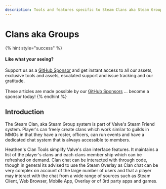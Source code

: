 ```yaml
---
description: Tools and features specific to Steam Clans aka Steam Groups.
---
```


# Clans aka Groups

{% hint style="success" %}
#### Like what your seeing?

Support us as a [GitHub Sponsor](../../../../become-a-sponsor/) and get instant access to all our assets, exclusive tools and assets, escalated support and issue tracking and our gratitude.\
\
These articles are made possible by our [GitHub Sponsors](../../../../become-a-sponsor/) ... become a sponsor today!
{% endhint %}

## &#x20;Introduction

The Steam Clan, aka Steam Group system is part of Valve's Steam Friend system. Player's can freely create clans which work similar to guilds in MMOs in that they have a roster, officers, can run events and have a dedicated chat system that is always accessible to members.

Heathen's Clan Tools simplify Valve's clan interface features. It maintains a list of the player's clans and each clans member ship which can be refreshed on demand. Clan chat can be interacted with through code, though in general its advised to use the Steam Overlay as Clan chat can be very complex on account of the large number of users and that a player may interact with the chat from a wide range of sources such as Steam Client, Web Browser, Mobile App, Overlay or of 3rd party apps and games.
